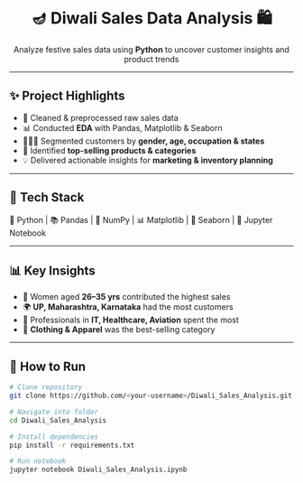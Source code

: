 <h1 align="center">🪔 Diwali Sales Data Analysis 🛍️</h1>

<p align="center">
  Analyze festive sales data using <b>Python</b> to uncover customer insights and product trends  
</p>

---

## ✨ Project Highlights

- 🧹 Cleaned & preprocessed raw sales data
- 📊 Conducted **EDA** with Pandas, Matplotlib & Seaborn
- 👩‍👩‍👧 Segmented customers by **gender, age, occupation & states**
- 🛒 Identified **top-selling products & categories**
- 💡 Delivered actionable insights for **marketing & inventory planning**

---

## 🔧 Tech Stack

🐍 Python | 📚 Pandas | 🔢 NumPy | 📊 Matplotlib | 🎨 Seaborn | 📓 Jupyter Notebook

---

## 📊 Key Insights

- 👩 Women aged **26–35 yrs** contributed the highest sales
- 🌍 **UP, Maharashtra, Karnataka** had the most customers
- 💼 Professionals in **IT, Healthcare, Aviation** spent the most
- 👗 **Clothing & Apparel** was the best-selling category

---

## 🚀 How to Run

```bash
# Clone repository
git clone https://github.com/<your-username>/Diwali_Sales_Analysis.git

# Navigate into folder
cd Diwali_Sales_Analysis

# Install dependencies
pip install -r requirements.txt

# Run notebook
jupyter notebook Diwali_Sales_Analysis.ipynb
```
